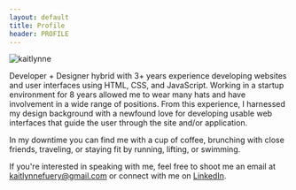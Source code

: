 ```yaml
---
layout: default
title: Profile
header: PROFILE
---
```


<div id="kaitlynne" class="col-sm-5 col-md-5 col-lg-5 pull-right">
    <img src="{{ site.baseurl }}/assets/kaitlynne.JPG" alt="kaitlynne">
</div>

Developer + Designer hybrid with 3+ years experience developing websites and user interfaces using HTML, CSS, and JavaScript.
Working in a startup environment for 8 years allowed me to wear many hats and have involvement in a wide range of positions.
From this experience, I harnessed my design background with a newfound love for developing usable web interfaces that guide
the user through the site and/or application.

In my downtime you can find me with a cup of coffee, brunching with close friends, traveling, or staying fit by running, lifting, or swimming.

If you're interested in speaking with me, feel free to shoot me an email at
<a href="mailto:kaitlynnefuery@gmail.com">kaitlynnefuery@gmail.com</a> or connect with me on
<a href="linkedin.com/in/kaitlynnefuery">LinkedIn</a>.